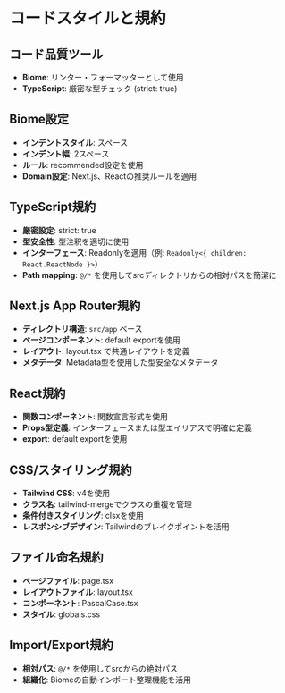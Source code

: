 # コードスタイルと規約

## コード品質ツール
- **Biome**: リンター・フォーマッターとして使用
- **TypeScript**: 厳密な型チェック (strict: true)

## Biome設定
- **インデントスタイル**: スペース
- **インデント幅**: 2スペース
- **ルール**: recommended設定を使用
- **Domain設定**: Next.js、Reactの推奨ルールを適用

## TypeScript規約
- **厳密設定**: strict: true
- **型安全性**: 型注釈を適切に使用
- **インターフェース**: Readonlyを適用（例: `Readonly<{ children: React.ReactNode }>`）
- **Path mapping**: `@/*` を使用してsrcディレクトリからの相対パスを簡潔に

## Next.js App Router規約
- **ディレクトリ構造**: `src/app` ベース
- **ページコンポーネント**: default exportを使用
- **レイアウト**: layout.tsx で共通レイアウトを定義
- **メタデータ**: Metadata型を使用した型安全なメタデータ

## React規約
- **関数コンポーネント**: 関数宣言形式を使用
- **Props型定義**: インターフェースまたは型エイリアスで明確に定義
- **export**: default exportを使用

## CSS/スタイリング規約
- **Tailwind CSS**: v4を使用
- **クラス名**: tailwind-mergeでクラスの重複を管理
- **条件付きスタイリング**: clsxを使用
- **レスポンシブデザイン**: Tailwindのブレイクポイントを活用

## ファイル命名規約
- **ページファイル**: page.tsx
- **レイアウトファイル**: layout.tsx
- **コンポーネント**: PascalCase.tsx
- **スタイル**: globals.css

## Import/Export規約
- **相対パス**: `@/*` を使用してsrcからの絶対パス
- **組織化**: Biomeの自動インポート整理機能を活用
